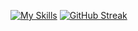 [![My Skills](https://skillicons.dev/icons?i=ai,au,cs,discord,github,ps,powershell,py,raspberrypi,unity,visualstudio&theme=light)](https://skillicons.dev)
[![GitHub Streak](https://streak-stats.demolab.com/?user=DocHaskins)](https://git.io/streak-stats)
